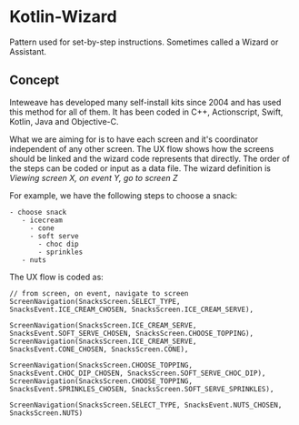 # Kotlin-Wizard
Pattern used for set-by-step instructions. Sometimes called a Wizard or Assistant.

## Concept
Inteweave has developed many self-install kits since 2004 and has used this method for all of them. It has been coded in C++, Actionscript, Swift, Kotlin, Java and Objective-C.

What we are aiming for is to have each screen and it's coordinator independent of any other screen. The UX flow shows how the screens should be linked and the wizard code represents that directly. The order of the steps can be coded or input as a data file. The wizard definition is *Viewing screen X, on event Y, go to screen Z*

For example, we have the following steps to choose a snack:
```
- choose snack
   - icecream
     - cone
     - soft serve
       - choc dip
       - sprinkles
   - nuts
```
The UX flow is coded as:
```
// from screen, on event, navigate to screen
ScreenNavigation(SnacksScreen.SELECT_TYPE, SnacksEvent.ICE_CREAM_CHOSEN, SnacksScreen.ICE_CREAM_SERVE),

ScreenNavigation(SnacksScreen.ICE_CREAM_SERVE, SnacksEvent.SOFT_SERVE_CHOSEN, SnacksScreen.CHOOSE_TOPPING),
ScreenNavigation(SnacksScreen.ICE_CREAM_SERVE, SnacksEvent.CONE_CHOSEN, SnacksScreen.CONE),

ScreenNavigation(SnacksScreen.CHOOSE_TOPPING, SnacksEvent.CHOC_DIP_CHOSEN, SnacksScreen.SOFT_SERVE_CHOC_DIP),
ScreenNavigation(SnacksScreen.CHOOSE_TOPPING, SnacksEvent.SPRINKLES_CHOSEN, SnacksScreen.SOFT_SERVE_SPRINKLES),

ScreenNavigation(SnacksScreen.SELECT_TYPE, SnacksEvent.NUTS_CHOSEN, SnacksScreen.NUTS)
```
